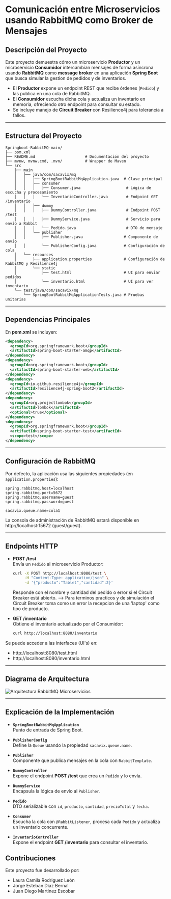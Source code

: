 # Comunicación entre Microservicios usando RabbitMQ como Broker de Mensajes

## Descripción del Proyecto

Este proyecto demuestra cómo un microservicio **Productor** y un microservicio **Consumidor** intercambian mensajes de forma asíncrona usando **RabbitMQ** como **message broker** en una aplicación **Spring Boot** que busca simular la gestion de pedidos y de inventarios.

- El **Productor** expone un endpoint REST que recibe órdenes (`Pedido`) y las publica en una cola de RabbitMQ.
- El **Consumidor** escucha dicha cola y actualiza un inventario en memoria, ofreciendo otro endpoint para consultar su estado.
- Se incluye manejo de **Circuit Breaker** con Resilience4j para tolerancia a fallos.

---

## Estructura del Proyecto

```plaintext
Springboot-RabbitMQ-main/
├── pom.xml
├── README.md                      # Documentación del proyecto
├── mvnw, mvnw.cmd, .mvn/          # Wrapper de Maven
└── src
    ├── main
    │   ├── java/com/sacavix/mq
    │   │   ├── SpringBootRabbitMqApplication.java  # Clase principal
    │   │   ├── consumer
    │   │   │   ├── Consumer.java                    # Lógica de escucha y procesamiento
    │   │   │   └── InventarioController.java        # Endpoint GET /inventario
    │   │   ├── dummy
    │   │   │   ├── DummyController.java             # Endpoint POST /test
    │   │   │   ├── DummyService.java                # Servicio para envío a Rabbit
    │   │   │   └── Pedido.java                      # DTO de mensaje
    │   │   └── publisher
    │   │       ├── Publisher.java                  # Componente de envío
    │   │       └── PublisherConfig.java            # Configuración de cola
    │   └── resources
    │       ├── application.properties              # Configuración de RabbitMQ y Resilience4j
    │       └── static
    │           ├── test.html                       # UI para enviar pedidos
    │           └── inventario.html                 # UI para ver inventario
    └── test/java/com/sacavix/mq
        └── SpringBootRabbitMqApplicationTests.java # Pruebas unitarias
```

---

## Dependencias Principales

En **pom.xml** se incluyen:

```xml
<dependency>
  <groupId>org.springframework.boot</groupId>
  <artifactId>spring-boot-starter-amqp</artifactId>
</dependency>
<dependency>
  <groupId>org.springframework.boot</groupId>
  <artifactId>spring-boot-starter-web</artifactId>
</dependency>
<dependency>
  <groupId>io.github.resilience4j</groupId>
  <artifactId>resilience4j-spring-boot2</artifactId>
</dependency>
<dependency>
  <groupId>org.projectlombok</groupId>
  <artifactId>lombok</artifactId>
  <optional>true</optional>
</dependency>
<dependency>
  <groupId>org.springframework.boot</groupId>
  <artifactId>spring-boot-starter-test</artifactId>
  <scope>test</scope>
</dependency>
```

---

## Configuración de RabbitMQ

Por defecto, la aplicación usa las siguientes propiedades (en `application.properties`):

```properties
spring.rabbitmq.host=localhost
spring.rabbitmq.port=5672
spring.rabbitmq.username=guest
spring.rabbitmq.password=guest

sacavix.queue.name=cola1
```
La consola de administración de RabbitMQ estará disponible en http://localhost:15672 (guest/guest).

---

## Endpoints HTTP

- **POST /test**  
  Envía un `Pedido` al microservicio Productor:
  ```bash
  curl -X POST http://localhost:8080/test \
       -H "Content-Type: application/json" \
       -d '{"producto":"Tablet","cantidad":2}'
  ```
  Responde con el nombre y cantidad del pedido o error si el Circuit Breaker está abierto.
  --> Para terminos practicos y de simulación el Circuit Breaker toma como un error la recepcion de una 'laptop' como tipo de producto.

- **GET /inventario**  
  Obtiene el inventario actualizado por el Consumidor:
  ```bash
  curl http://localhost:8080/inventario
  ```

Se puede acceder a las interfaces (UI's) en:
- http://localhost:8080/test.html
- http://localhost:8080/inventario.html

---

## Diagrama de Arquitectura

![Arquitectura RabbitMQ Microservicios](architecture_rabbitmq.jpg)

---

## Explicación de la Implementación

- **`SpringBootRabbitMqApplication`**  
  Punto de entrada de Spring Boot.

- **`PublisherConfig`**  
  Define la `Queue` usando la propiedad `sacavix.queue.name`.

- **`Publisher`**  
  Componente que publica mensajes en la cola con `RabbitTemplate`.

- **`DummyController`**  
  Expone el endpoint **POST /test** que crea un `Pedido` y lo envía.

- **`DummyService`**  
  Encapsula la lógica de envío al `Publisher`.

- **`Pedido`**  
  DTO serializable con `id`, `producto`, `cantidad`, `precioTotal` y `fecha`.

- **`Consumer`**  
  Escucha la cola con `@RabbitListener`, procesa cada `Pedido` y actualiza un inventario concurrente.

- **`InventarioController`**  
  Expone el endpoint **GET /inventario** para consultar el inventario.

## Contribuciones
Este proyecto fue desarrollado por:
- Laura Camila Rodriguez León
- Jorge Esteban Diaz Bernal
- Juan Diego Martinez Escobar
